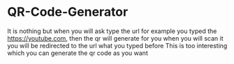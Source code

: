 # QR-Code-Generator

It is nothing but when you will ask type the url 
for example you typed the https://youtube.com, then the qr will generate for you when you will scan it you will be redirected to the url what you typed before
This is too interesting which you can generate the qr code as you want
